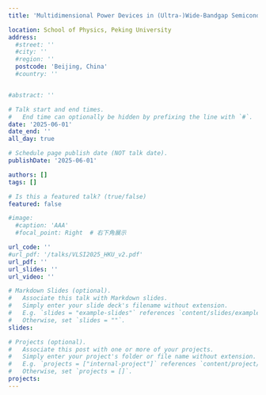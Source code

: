 ```yaml
---
title: 'Multidimensional Power Devices in (Ultra-)Wide-Bandgap Semiconductors'

location: School of Physics, Peking University
address:
  #street: ''
  #city: ''
  #region: ''
  postcode: 'Beijing, China'
  #country: ''


#abstract: ''

# Talk start and end times.
#   End time can optionally be hidden by prefixing the line with `#`.
date: '2025-06-01'
date_end: ''
all_day: true

# Schedule page publish date (NOT talk date).
publishDate: '2025-06-01'

authors: []
tags: []

# Is this a featured talk? (true/false)
featured: false

#image:
  #caption: 'AAA'
  #focal_point: Right  # 右下角展示

url_code: ''
#url_pdf: '/talks/VLSI2025_HKU_v2.pdf'
url_pdf: ''
url_slides: ''
url_video: ''

# Markdown Slides (optional).
#   Associate this talk with Markdown slides.
#   Simply enter your slide deck's filename without extension.
#   E.g. `slides = "example-slides"` references `content/slides/example-slides.md`.
#   Otherwise, set `slides = ""`.
slides:

# Projects (optional).
#   Associate this post with one or more of your projects.
#   Simply enter your project's folder or file name without extension.
#   E.g. `projects = ["internal-project"]` references `content/project/deep-learning/index.md`.
#   Otherwise, set `projects = []`.
projects:
---
```

